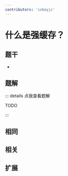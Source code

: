```yaml
---
contributors: 'isboyjc'
---
```


# 什么是强缓存？

## 题干

- 



## 题解

::: details 点我查看题解

  TODO

:::



## 相同


## 相关


## 扩展

